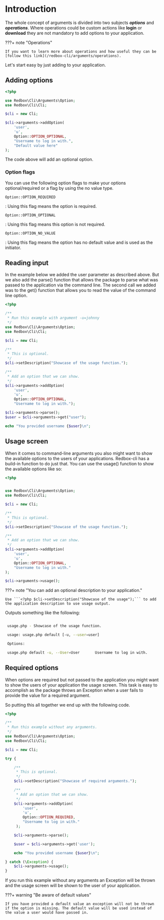 # Introduction

The whole concept of arguments is divided into two subjects ***options*** and ***operations***. 
Where operations could be custom actions like **login** or **download** they are not mandatory to add options to your application.

???+ note "Operations"

    If you want to learn more about operations and how useful they can be [follow this link](/redbox-cli/arguments/operations).


Let's start easy by just adding to your application.

## Adding options

```php 
<?php

use Redbox\Cli\Arguments\Option;
use Redbox\Cli\Cli;

$cli = new Cli;

$cli->arguments->addOption(
    'user',
    'u',
    Option::OPTION_OPTIONAL,
    "Username to log in with.",
    "Default value here"
);

```
The code above will add an optional option. 

### Option flags

You can use the following option flags to make your options optional/required or a flag by using the no value type.

`Option::OPTION_REQUIRED`

:   Using this flag means the option is required.

`Option::OPTION_OPTIONAL`

:   Using this flag means this option is not required.

`Option::OPTION_NO_VALUE`

:   Using this flag means the option has no default value and is used as the initiator.


## Reading input

In the example below we added the user parameter as described above. But we also 
add the parse() function that allows the package to parse what was passed to the application
via the command line. The second call we added was to the get() function that allows you 
to read the value of the command line option.

```php 
<?php

/**
 * Run this example with argument -u=johnny
 */
use Redbox\Cli\Arguments\Option;
use Redbox\Cli\Cli;

$cli = new Cli;

/**
 * This is optional.
 */
$cli->setDescription("Showcase of the usage function.");

/**
 * Add an option that we can show.
 */
$cli->arguments->addOption(
    'user',
    'u',
    Option::OPTION_OPTIONAL,
    "Username to log in with.");

$cli->arguments->parse();
$user = $cli->arguments->get("user");

echo "You provided username {$user}\n";


```

## Usage screen

When it comes to command-line arguments you also might want to show the available 
options to the users of your applications. Redbox-cli has a build-in function to do 
just that. You can use the usage() function to show the available options like so:


```php 
<?php


use Redbox\Cli\Arguments\Option;
use Redbox\Cli\Cli;

$cli = new Cli;

/**
 * This is optional.
 */
$cli->setDescription("Showcase of the usage function.");

/**
 * Add an option that we can show.
 */
$cli->arguments->addOption(
    'user',
    'u',
    Option::OPTION_OPTIONAL,
    "Username to log in with."
);

$cli->arguments->usage();
```
???+ note "You can add an optional description to your application."

    Use ```<?php $cli->setDescription("Showcase of the usage");``` to add the application description to use usage output.

Outputs something like the following:

```bash

 usage.php - Showcase of the usage function.

 usage: usage.php default [-u, --user=user]

 Options:

 usage.php default -u, --User=User       Username to log in with.
```

## Required options

When options are required but not passed to the application you might want to
show the users of your application the usage screen. This task is easy to accomplish as the package throws an Exception when a user fails to provide 
the value for a required argument. 

So putting this all together we end up with the following code.


```php 
<?php

/**
 * Run this example without any arguments.
 */
use Redbox\Cli\Arguments\Option;
use Redbox\Cli\Cli;

$cli = new Cli;

try {

    /**
     * This is optional.
     */
    $cli->setDescription("Showcase of required arguments.");

    /**
     * Add an option that we can show.
     */
    $cli->arguments->addOption(
        'user',
        'u',
        Option::OPTION_REQUIRED,
        "Username to log in with."
     );

    $cli->arguments->parse();

    $user = $cli->arguments->get('user');

    echo "You provided username {$user}\n";

} catch (\Exception) {
    $cli->arguments->usage();
}

```

If you run this example without any arguments an Exception will be thrown and the usage screen will be shown to the user of your application.

???+ warning "Be aware of default values"

    If you have provided a default value an exception will not be thrown if the option is missing. The default value will be used instead of the value a user would have passed in. 
